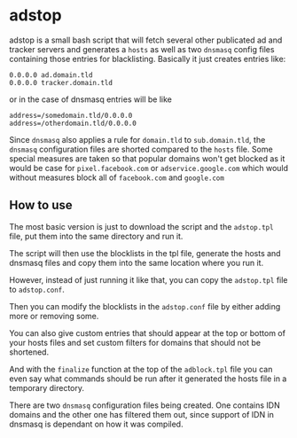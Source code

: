 # adstop

adstop is a small bash script that will fetch several other publicated ad and tracker servers and generates a `hosts` as well as two `dnsmasq` config files containing those entries for blacklisting. Basically it just creates entries like:

```
0.0.0.0 ad.domain.tld
0.0.0.0 tracker.domain.tld
```

or in the case of dnsmasq entries will be like

```
address=/somedomain.tld/0.0.0.0
address=/otherdomain.tld/0.0.0.0
```

Since `dnsmasq` also applies a rule for `domain.tld` to `sub.domain.tld`, the `dnsmasq` configuration files are shorted compared to the `hosts` file. Some special measures are taken so that popular domains won't get blocked as it would be case for `pixel.facebook.com` or `adservice.google.com` which would without measures block all of `facebook.com` and `google.com`

## How to use

The most basic version is just to download the script and the `adstop.tpl` file, put them into the same directory and run it.

The script will then use the blocklists in the tpl file, generate the hosts and dnsmasq files and copy them into the same location where you run it.

However, instead of just running it like that, you can copy the `adstop.tpl` file to `adstop.conf`.

Then you can modify the blocklists in the `adstop.conf` file by either adding more or removing some.

You can also give custom entries that should appear at the top or bottom of your hosts files and set custom filters for domains that should not be shortened.

And with the `finalize` function at the top of the `adblock.tpl` file you can even say what commands should be run after it generated the hosts file in a temporary directory.

There are two `dnsmasq` configuration files being created. One contains IDN domains and the other one has filtered them out, since support of IDN in dnsmasq is dependant on how it was compiled.